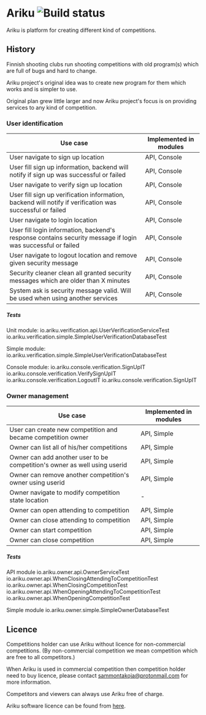 # Ariku ![Build status](https://travis-ci.org/sammontakoja/Ariku.svg?branch=master)

Ariku is platform for creating different kind of competitions.

## History

Finnish shooting clubs run shooting competitions with old program(s) which are full of bugs
and hard to change.

Ariku project's original idea was to create new program for them which works and is simpler to use.

Original plan grew little larger and now Ariku project's focus is on providing services to any kind of competition.

### User identification

|Use case   | Implemented in modules |
|---|---|
|User navigate to sign up location | API, Console |
|User fill sign up information, backend will notify if sign up was successful or failed | API, Console |
|User navigate to verify sign up location | API, Console |
|User fill sign up verification information, backend will notify if verification was successful or failed | API, Console |
|User navigate to login location | API, Console |
|User fill login information, backend's response contains security message if login was successful or failed | API, Console |
|User navigate to logout location and remove given security message | API, Console |
|Security cleaner clean all granted security messages which are older than X minutes | API, Console |
|System ask is security message valid. Will be used when using another services | API, Console |

##### Tests

Unit module:
io.ariku.verification.api.UserVerificationServiceTest
io.ariku.verification.simple.SimpleUserVerificationDatabaseTest

Simple module:
io.ariku.verification.simple.SimpleUserVerificationDatabaseTest

Console module:
io.ariku.console.verification.SignUpIT
io.ariku.console.verification.VerifySignUpIT
io.ariku.console.verification.LogoutIT
io.ariku.console.verification.SignUpIT

### Owner management

|Use case   | Implemented in modules|
|---|---|
|User can create new competition and became competition owner | API, Simple |
|Owner can list all of his/her competitions | API, Simple |
|Owner can add another user to be competition's owner as well using userid | API, Simple |
|Owner can remove another competition's owner using userid | API, Simple |
|Owner navigate to modify competition state location | - |
|Owner can open attending to competition | API, Simple |
|Owner can close attending to competition | API, Simple |
|Owner can start competition | API, Simple|
|Owner can close competition | API, Simple|

##### Tests

API module
io.ariku.owner.api.OwnerServiceTest
io.ariku.owner.api.WhenClosingAttendingToCompetitionTest
io.ariku.owner.api.WhenClosingCompetitionTest
io.ariku.owner.api.WhenOpeningAttendingToCompetitionTest
io.ariku.owner.api.WhenOpeningCompetitionTest

Simple module
io.ariku.owner.simple.SimpleOwnerDatabaseTest

## Licence

Competitions holder can use Ariku without licence for non-commercial competitions.
(By non-commercial competition we mean competition which are free to all competitors.)

When Ariku is used in commercial competition then competition holder need to buy licence,
please contact sammontakoja@protonmail.com for more information.

Competitors and viewers can always use Ariku free of charge.

Ariku software licence can be found from [here](LICENSE).